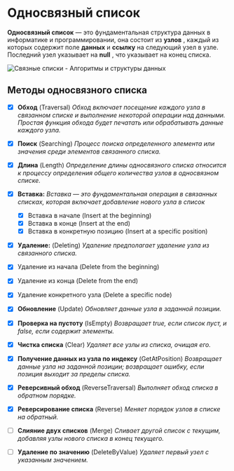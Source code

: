 # Односвязный список

****Односвязный список**** — это фундаментальная структура данных в информатике и программировании, она состоит из ****узлов**** , каждый из которых содержит поле ****данных**** и ****ссылку**** на следующий узел в узле. Последний узел указывает на ****null**** , что указывает на конец списка. 

![Связные списки - Алгоритмы и структуры данных](https://ozlib.com/htm/img/7/26480/6.png)

## Методы односвязного списка

* [X] ****Обход**** (Traversal)
  *Обход включает посещение каждого узла в связанном списке и выполнение некоторой операции над данными. Простая функция обхода будет печатать или обрабатывать данные каждого узла.*
* [X] ****Поиск**** (Searching)
  *Процесс поиска определенного элемента или значения среди элементов связанного списка.*
* [X] ****Длина**** (Length)
  *Определение длины односвязного списка относится к процессу определения общего количества узлов в односвязном списке.*
* [X] ****Вставка:****
  *Вставка — это фундаментальная операция в связанных списках, которая включает добавление нового узла в список*

  * [X] Вставка в начале (Insert at the beginning)
  * [X] Вставка в конце (Insert at the end)
  * [X] Вставка в конкретную позицию (Insert at a specific position)
* [X]  ****Удаление:**** (Deleting)
  *Удаление предполагает удаление узла из связанного списка.*
  * [X] Удаление из начала (Delete from the beginning)
  * [X] Удаление из конца (Delete from the end)
  * [X] Удаление конкретного узла (Delete a specific node)
* [X] ****Обновление**** (Update)
  *Обновляет данные узла в заданной позиции.*
* [X] ****Проверка на пустоту**** (IsEmpty)
  *Возвращает true, если список пуст, и false, если содержит элементы.*
* [X] ****Чистка списка**** (Clear)
  *Удаляет все узлы из списка, очищая его.*
* [X] ****Получение данных из узла по индексу**** (GetAtPosition)
  *Возвращает данные узла на заданной позиции; возвращает ошибку, если позиция выходит за пределы списка.*
* [X] ****Реверсивный обход**** (ReverseTraversal)
  *Выполняет обход списка в обратном порядке.*
* [X] ****Реверсирование списка**** (Reverse)
  *Меняет порядок узлов в списке на обратный.*
* [ ] ****Слияние двух списков**** (Merge)
  *Сливает другой список с текущим, добавляя узлы нового списка в конец текущего.*
* [ ] ****Удаление по значению**** (DeleteByValue)
  *Удаляет первый узел с указанным значением.*
